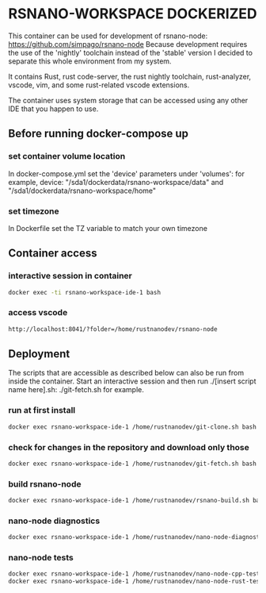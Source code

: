 # RSNANO-WORKSPACE DOCKERIZED
This container can be used for development of rsnano-node: https://github.com/simpago/rsnano-node
Because development requires the use of the 'nightly' toolchain instead of the 'stable' version I decided to separate this whole environment from my system. 

It contains Rust, rust code-server, the rust nightly toolchain, rust-analyzer, vscode, vim, and some rust-related vscode extensions.

The container uses system storage that can be accessed using any other IDE that you happen to use. 

## Before running docker-compose up
### set container volume location
In docker-compose.yml set the 'device' parameters under 'volumes':
for example, device: "/sda1/dockerdata/rsnano-workspace/data" and "/sda1/dockerdata/rsnano-workspace/home"

### set timezone 
In Dockerfile set the TZ variable to match your own timezone

## Container access
### interactive session in container
```sh
docker exec -ti rsnano-workspace-ide-1 bash
```

### access vscode
```sh
http://localhost:8041/?folder=/home/rustnanodev/rsnano-node
```
## Deployment
The scripts that are accessible as described below can also be run from inside the container. Start an interactive session and then run ./[insert script name here].sh: ./git-fetch.sh for example.
### run at first install
```sh
docker exec rsnano-workspace-ide-1 /home/rustnanodev/git-clone.sh bash
```
### check for changes in the repository and download only those
```sh
docker exec rsnano-workspace-ide-1 /home/rustnanodev/git-fetch.sh bash
```
### build rsnano-node
```sh
docker exec rsnano-workspace-ide-1 /home/rustnanodev/rsnano-build.sh bash
```
### nano-node diagnostics
```sh
docker exec rsnano-workspace-ide-1 /home/rustnanodev/nano-node-diagnostics.sh bash
```
### nano-node tests
```sh
docker exec rsnano-workspace-ide-1 /home/rustnanodev/nano-node-cpp-tests.sh bash
docker exec rsnano-workspace-ide-1 /home/rustnanodev/nano-node-rust-tests.sh bash
```
